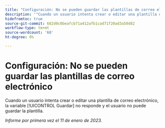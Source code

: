```yaml
---
title: "Configuración: No se pueden guardar las plantillas de correo electrónico"
description: '"Cuando un usuario intenta crear o editar una plantilla de correo electrónico, el botón Guardar no responde y el usuario no puede guardar la plantilla".'
hidefromtoc: true
source-git-commit: 682d0c0beafcb71a412afb1cad71f20ad3a50d82
workflow-type: tm+mt
source-wordcount: '60'
ht-degree: 0%

---
```



# Configuración: No se pueden guardar las plantillas de correo electrónico

Cuando un usuario intenta crear o editar una plantilla de correo electrónico, la variable [!UICONTROL Guardar] no responde y el usuario no puede guardar la plantilla.

_Informe por primera vez el 11 de enero de 2023._

